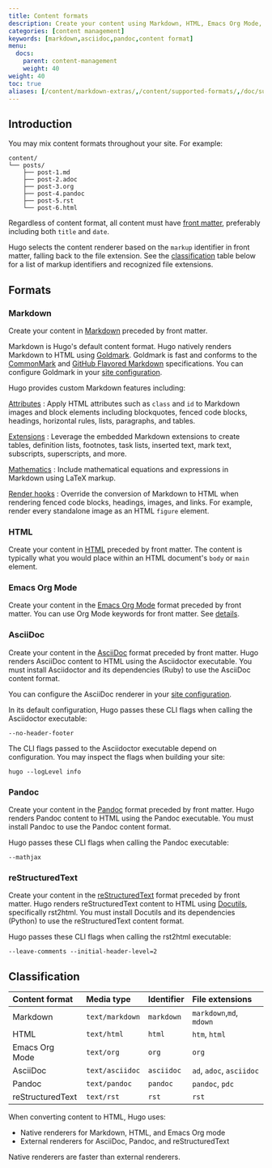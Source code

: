 ```yaml
---
title: Content formats
description: Create your content using Markdown, HTML, Emacs Org Mode, AsciiDoc, Pandoc, or reStructuredText.
categories: [content management]
keywords: [markdown,asciidoc,pandoc,content format]
menu:
  docs:
    parent: content-management
    weight: 40
weight: 40
toc: true
aliases: [/content/markdown-extras/,/content/supported-formats/,/doc/supported-formats/]
---
```


## Introduction

You may mix content formats throughout your site. For example:

```text
content/
└── posts/
    ├── post-1.md
    ├── post-2.adoc
    ├── post-3.org
    ├── post-4.pandoc
    ├── post-5.rst
    └── post-6.html
```

Regardless of content format, all content must have [front matter], preferably including both `title` and `date`.

Hugo selects the content renderer based on the `markup` identifier in front matter, falling back to the file extension. See the [classification] table below for a list of markup identifiers and recognized file extensions.

[classification]: #classification
[front matter]: /content-management/front-matter/

## Formats

### Markdown

Create your content in [Markdown] preceded by front matter.

Markdown is Hugo's default content format. Hugo natively renders Markdown to HTML using [Goldmark]. Goldmark is fast and conforms to the [CommonMark] and [GitHub Flavored Markdown] specifications. You can configure Goldmark in your [site configuration][configure goldmark].

Hugo provides custom Markdown features including:

[Attributes]
: Apply HTML attributes such as `class` and `id` to Markdown images and block elements including blockquotes, fenced code blocks, headings, horizontal rules, lists, paragraphs, and tables.

[Extensions]
: Leverage the embedded Markdown extensions to create tables, definition lists, footnotes, task lists, inserted text, mark text, subscripts, superscripts, and more.

[Mathematics]
: Include mathematical equations and expressions in Markdown using LaTeX markup.

[Render hooks]
: Override the conversion of Markdown to HTML when rendering fenced code blocks, headings, images, and links. For example, render every standalone image as an HTML `figure` element.

[Attributes]: /content-management/markdown-attributes/
[CommonMark]: https://spec.commonmark.org/current/
[Extensions]: /getting-started/configuration-markup/#goldmark-extensions
[GitHub Flavored Markdown]: https://github.github.com/gfm/
[Goldmark]: https://github.com/yuin/goldmark
[Markdown]: https://daringfireball.net/projects/markdown/
[Mathematics]: /content-management/mathematics/
[Render hooks]: /render-hooks/introduction/
[configure goldmark]: /getting-started/configuration-markup/#goldmark

### HTML

Create your content in [HTML] preceded by front matter. The content is typically what you would place within an HTML document's `body` or `main` element.

[HTML]: https://developer.mozilla.org/en-US/docs/Learn_web_development/Getting_started/Your_first_website/Creating_the_content

### Emacs Org Mode

Create your content in the [Emacs Org Mode] format preceded by front matter. You can use Org Mode keywords for front matter. See [details].

[details]: /content-management/front-matter/#emacs-org-mode
[Emacs Org Mode]: https://orgmode.org/

### AsciiDoc

Create your content in the [AsciiDoc] format preceded by front matter. Hugo renders AsciiDoc content to HTML using the Asciidoctor executable. You must install Asciidoctor and its dependencies (Ruby) to use the AsciiDoc content format.

You can configure the AsciiDoc renderer in your [site configuration][configure asciidoc].

In its default configuration, Hugo passes these CLI flags when calling the Asciidoctor executable:

```text
--no-header-footer
```

The CLI flags passed to the Asciidoctor executable depend on configuration. You may inspect the flags when building your site:

```text
hugo --logLevel info
```

[AsciiDoc]: https://asciidoc.org/
[configure the AsciiDoc renderer]: /getting-started/configuration-markup/#asciidoc
[configure asciidoc]: /getting-started/configuration-markup/#asciidoc

### Pandoc

Create your content in the [Pandoc] format preceded by front matter. Hugo renders Pandoc content to HTML using the Pandoc executable. You must install Pandoc to use the Pandoc content format.

Hugo passes these CLI flags when calling the Pandoc executable:

```text
--mathjax
```

[Pandoc]: https://pandoc.org/

### reStructuredText

Create your content in the [reStructuredText] format preceded by front matter. Hugo renders reStructuredText content to HTML using [Docutils], specifically rst2html. You must install Docutils and its dependencies (Python) to use the reStructuredText content format.

Hugo passes these CLI flags when calling the rst2html executable:

```text
--leave-comments --initial-header-level=2
```

[Docutils]: https://docutils.sourceforge.io/
[reStructuredText]: https://docutils.sourceforge.io/rst.html

## Classification

Content format|Media type|Identifier|File extensions
:--|:--|:--|:--
Markdown|`text/markdown`|`markdown`|`markdown`,`md`, `mdown`
HTML|`text/html`|`html`|`htm`, `html`
Emacs Org Mode|`text/org`|`org`|`org`
AsciiDoc|`text/asciidoc`|`asciidoc`|`ad`, `adoc`, `asciidoc`
Pandoc|`text/pandoc`|`pandoc`|`pandoc`, `pdc`
reStructuredText|`text/rst`|`rst`|`rst`

When converting content to HTML, Hugo uses:

- Native renderers for Markdown, HTML, and Emacs Org mode
- External renderers for AsciiDoc, Pandoc, and reStructuredText

Native renderers are faster than external renderers.
